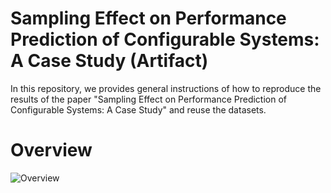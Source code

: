 # Sampling Effect on Performance Prediction of Configurable Systems: A Case Study (Artifact)

In this repository, we provides general instructions of how to reproduce the results of the paper "Sampling Effect on Performance Prediction of Configurable Systems: A Case Study" and reuse the datasets.

# Overview

<img src="https://github.com/jualvespereira/ICPE2020/blob/master/overview.pdf" alt="Overview" style="max-width:100%;">

